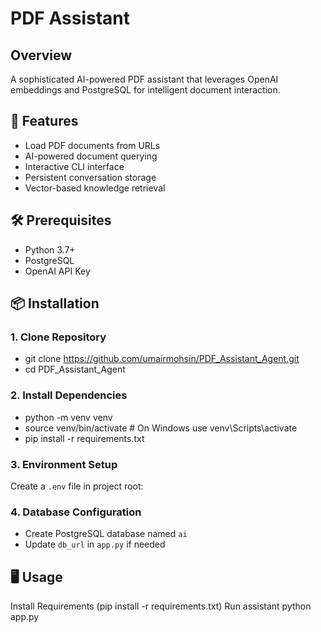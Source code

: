 # PDF Assistant

## Overview
A sophisticated AI-powered PDF assistant that leverages OpenAI embeddings and PostgreSQL for intelligent document interaction.

## 🚀 Features
- Load PDF documents from URLs
- AI-powered document querying
- Interactive CLI interface
- Persistent conversation storage
- Vector-based knowledge retrieval

## 🛠 Prerequisites
- Python 3.7+
- PostgreSQL
- OpenAI API Key

## 📦 Installation

### 1. Clone Repository
- git clone https://github.com/umairmohsin/PDF_Assistant_Agent.git
- cd PDF_Assistant_Agent

### 2. Install Dependencies
- python -m venv venv
- source venv/bin/activate # On Windows use venv\Scripts\activate
- pip install -r requirements.txt

### 3. Environment Setup
Create a `.env` file in project root:

### 4. Database Configuration
- Create PostgreSQL database named `ai`
- Update `db_url` in `app.py` if needed

## 🖥 Usage
Install Requirements (pip install -r requirements.txt) 
Run assistant
python app.py

